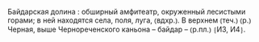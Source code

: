 ---
---

Байдарская долина
: обширный амфитеатр, окруженный лесистыми горами; в ней находятся села, поля, луга, ⦅вдхр.⦆. В верхнем ⦅теч.⦆ ⦅р.⦆ Черная, выше Чернореченского каньона – байдар – ⦅р.пл.⦆ ⦃И3, И4⦄.
